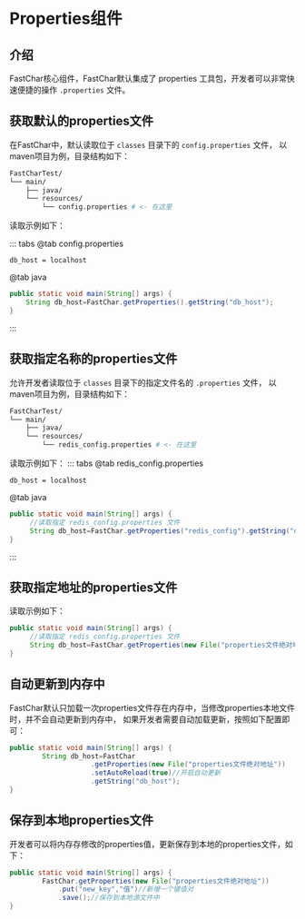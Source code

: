 # Properties组件
## 介绍
FastChar核心组件，FastChar默认集成了 properties 工具包，开发者可以非常快速便捷的操作 `.properties` 文件。

## 获取默认的properties文件
在FastChar中，默认读取位于 `classes` 目录下的 `config.properties` 文件，
以maven项目为例，目录结构如下：

``` bash
FastCharTest/
└── main/
    ├── java/
    └── resources/
        └── config.properties # <- 在这里
```

读取示例如下：

::: tabs
@tab config.properties

``` properties
db_host = localhost

```

@tab java

```java
public static void main(String[] args) {
    String db_host=FastChar.getProperties().getString("db_host");
}
```

:::

## 获取指定名称的properties文件
允许开发者读取位于 `classes` 目录下的指定文件名的 `.properties` 文件，
以maven项目为例，目录结构如下：

``` bash
FastCharTest/
└── main/
    ├── java/
    └── resources/
        └── redis_config.properties # <- 在这里
```

读取示例如下：
::: tabs
@tab redis_config.properties

``` properties
db_host = localhost
```

@tab java

```java
public static void main(String[] args) {
     //读取指定 redis_config.properties 文件
     String db_host=FastChar.getProperties("redis_config").getString("db_host");
}
```

:::



## 获取指定地址的properties文件

读取示例如下：
```java
public static void main(String[] args) {
     //读取指定 redis_config.properties 文件
     String db_host=FastChar.getProperties(new File("properties文件绝对地址")).getString("db_host");
}
```

## 自动更新到内存中
FastChar默认只加载一次properties文件存在内存中，当修改properties本地文件时，并不会自动更新到内存中，
如果开发者需要自动加载更新，按照如下配置即可：
```java
public static void main(String[] args) {
        String db_host=FastChar
                    .getProperties(new File("properties文件绝对地址"))
                    .setAutoReload(true)//开启自动更新
                    .getString("db_host");
}
```

## 保存到本地properties文件
开发者可以将内存存修改的properties值，更新保存到本地的properties文件，如下：

```java
public static void main(String[] args) {
        FastChar.getProperties(new File("properties文件绝对地址"))
            .put("new_key","值")//新增一个键值对
            .save();//保存到本地源文件中
}
```

